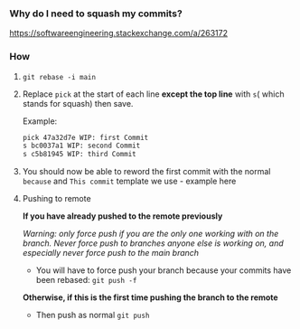 ### Why do I need to squash my commits?
https://softwareengineering.stackexchange.com/a/263172


### How
1. `git rebase -i main`
2. Replace `pick` at the start of each line **except the top line** with `s`( which stands for squash) then save.

    Example:
    ```bash
    pick 47a32d7e WIP: first Commit
    s bc0037a1 WIP: second Commit
    s c5b81945 WIP: third Commit
    ```

3. You should now be able to reword the first commit with the normal `because` and `This commit` template we use - example here

4. Pushing to remote

    **If you have already pushed to the remote previously**

    *Warning: only force push if you are the only one working with on the branch. Never force push to branches anyone else is working on, and especially never force push to the main branch*

    * You will have to force push your branch because your commits have been rebased: `git push -f` 
  
    **Otherwise, if this is the first time pushing the branch to the remote**

    * Then push as normal `git push`